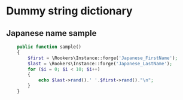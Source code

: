 # Dummy string dictionary

## Japanese name sample

```php
	public function sample()
	{
		$first = \Rookers\Instance::forge('Japanese_FirstName');
		$last = \Rookers\Instance::forge('Japanese_LastName');
		for ($i = 0; $i < 10; $i++)
		{
			echo $last->rand().' '.$first->rand()."\n";
		}
	}
```
